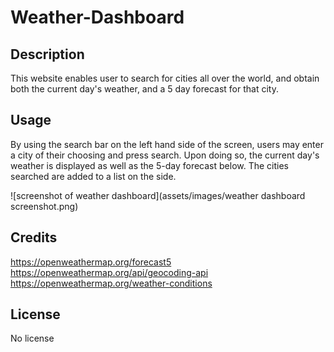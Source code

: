 # Weather-Dashboard

## Description
This website enables user to search for cities all over the world, and obtain both the current day's weather, and a 5 day forecast for that city. 

## Usage
By using the search bar on the left hand side of the screen, users may enter a city of their choosing and press search. Upon doing so, the current day's weather is displayed as well as the 5-day forecast below. The cities searched are added to a list on the side. 

![screenshot of weather dashboard](assets/images/weather dashboard screenshot.png)

## Credits
https://openweathermap.org/forecast5 
https://openweathermap.org/api/geocoding-api
https://openweathermap.org/weather-conditions

## License
No license

